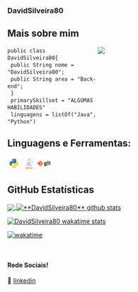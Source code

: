 ### DavidSilveira80

## Mais sobre mim

<img align="right" width="300" src="https://i2.wp.com/allhtaccess.info/wp-content/uploads/2018/03/programming.gif?fit=1281%2C716&ssl=1" />

```Java/Python
public class DavidSilveira80{
 public String nome = "DavidSilveira80";
 public String area = "Back-end";
 }
 primarySkillset = "ALGUMAS HABILIDADES"
 linguagens = listOf("Java", "Python") 
```

## **Linguagens e Ferramentas:**  

<code><img height="30" src="https://raw.githubusercontent.com/github/explore/80688e429a7d4ef2fca1e82350fe8e3517d3494d/topics/python/python.png"></code>
<code><img height="30" src="https://raw.githubusercontent.com/github/explore/80688e429a7d4ef2fca1e82350fe8e3517d3494d/topics/java/java.png"></code>
<code><img height="30" src="https://raw.githubusercontent.com/github/explore/80688e429a7d4ef2fca1e82350fe8e3517d3494d/topics/git/git.png"></code>


## **GitHub Estatísticas**

<a href="https://github.com/Gurupreet">
  <img align="center" src="https://github-readme-stats.vercel.app/api/top-langs/?username=DavidSilveira80&theme=merko&hide_langs_below=1" />
</a>

<a href="">
 <img align="center" src="https://github-readme-stats.vercel.app/api?username=DavidSilveira80&show_icons=true&theme=merko&line_height=27" alt="**DavidSilveira80** github stats"/>
</a>

[![DavidSilveira80 wakatime stats](https://github-readme-stats.vercel.app/api/wakatime?username=DavidSilveira80)](https://github.com/DavidSilveira80/github-readme-stats)

[![wakatime](https://wakatime.com/badge/user/607fe76f-bdb1-4464-b6a3-f1314e5677e9.svg)](https://wakatime.com/@607fe76f-bdb1-4464-b6a3-f1314e5677e9)

[linkedin]: https://www.linkedin.com/in/david-daniel-silveira-619230209/
<br>

#### Rede Sociais!
👔 [linkedin][linkedin]

